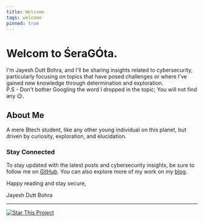 ```yaml
---
title: Welcome
tags: welcome
pinned: true
---
```


# Welcom to ŚeraGÓta.

I'm Jayesh Dutt Bohra, and I'll be sharing insights related to cybersecurity, particularly focusing on topics that have posed challenges or where I've gained new knowledge through determination and exploration.<br>
P.S - Don't bother Googling the word I dropped in the topic; You will not find any &#128521;.

## About Me

A mere Btech student, like any other young individual on this planet, but driven by curiosity, exploration, and elucidation.

### Stay Connected

To stay updated with the latest posts and cybersecurity insights, be sure to follow me on [GitHub](https://github.com/BohraDJayesh). You can also explore more of my work on my [blog](https://bohradjayesh.github.io).

Happy reading and stay secure,

Jayesh Dutt Bohra

---


[![Star This Project](https://img.shields.io/github/stars/kitian616/jekyll-TeXt-theme.svg?label=Stars&style=social)](https://github.com/BohraDJayesh/blogs/)
